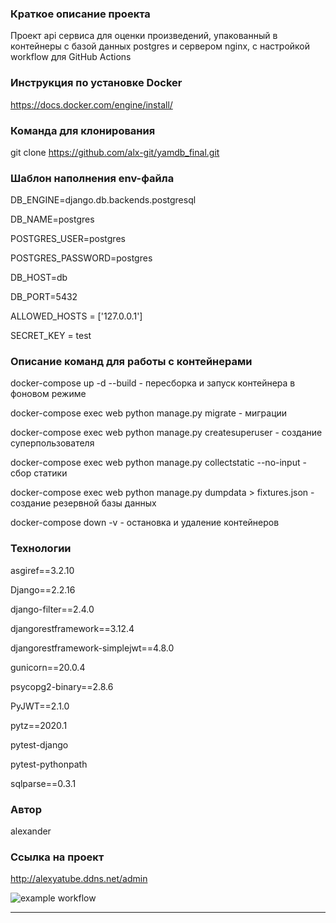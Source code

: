 ### Краткое описание проекта

Проект api сервиса для оценки произведений, упакованный в контейнеры с базой данных postgres и сервером nginx, с настройкой workflow для GitHub Actions

### Инструкция по установке Docker

https://docs.docker.com/engine/install/

### Команда для клонирования

git clone https://github.com/alx-git/yamdb_final.git

### Шаблон наполнения env-файла

DB_ENGINE=django.db.backends.postgresql

DB_NAME=postgres 

POSTGRES_USER=postgres

POSTGRES_PASSWORD=postgres

DB_HOST=db 

DB_PORT=5432

ALLOWED_HOSTS = ['127.0.0.1']

SECRET_KEY = test

### Описание команд для работы с контейнерами

docker-compose up -d --build - пересборка и запуск контейнера в фоновом режиме

docker-compose exec web python manage.py migrate - миграции

docker-compose exec web python manage.py createsuperuser - создание суперпользователя

docker-compose exec web python manage.py collectstatic --no-input - сбор статики

docker-compose exec web python manage.py dumpdata > fixtures.json - создание резервной базы данных

docker-compose down -v - остановка и удаление контейнеров

### Технологии

asgiref==3.2.10

Django==2.2.16

django-filter==2.4.0

djangorestframework==3.12.4

djangorestframework-simplejwt==4.8.0

gunicorn==20.0.4

psycopg2-binary==2.8.6

PyJWT==2.1.0

pytz==2020.1

pytest-django

pytest-pythonpath

sqlparse==0.3.1

### Автор

alexander

### Ссылка на проект

http://alexyatube.ddns.net/admin

![example workflow](https://github.com/alx-git/yamdb_final/actions/workflows/yamdb_workflow.yml/badge.svg)

---

